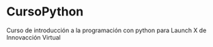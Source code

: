 # CursoPython
Curso de introducción a la programación con python para Launch X de Innovacción Virtual

